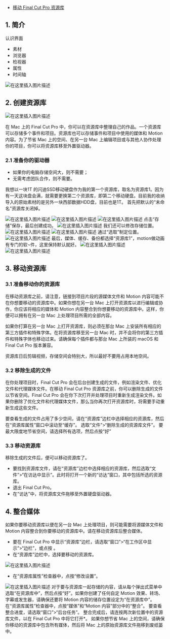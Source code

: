 



- [移动 Final Cut Pro 资源库](https://support.apple.com/zh-cn/HT208805)


## 1. 简介

认识界面
- 素材
- 浏览器
- 检视器
- 属性
- 时间轴

![在这里插入图片描述](https://i-blog.csdnimg.cn/blog_migrate/2ac43f9b01346b22caad05ed8e8888ec.png)


## 2. 创建资源库

![在这里插入图片描述](https://i-blog.csdnimg.cn/blog_migrate/8c9d04e2084ece83d15801aa0b95093b.png)

在 Mac 上的 Final Cut Pro 中，你可以在资源库中整理自己的作品。一个资源库可以存储多个事件和项目。资源库也可以存储事件和项目中使用的媒体和 Motion 内容。为了节省 Mac 上的空间、在另一台 Mac 上编辑项目或与其他人协作处理你的项目，你可以将资源库移至外置驱动器。


### 2.1 准备你的驱动器

- 如果你的电脑存储空间大，则不需要；
- 无需考虑团队合作，则不需要。

我想以一块1T 的闪迪SSD移动硬盘作为我的第一个资源库，取名为资源库1。因为有一天这块盘会满，就需要更换第二个资源库，即第二个移动硬盘。目前我的收纳导入的原始素材的是另外一块西部数据HDD盘，目前也是1T。
首先把默认的“未命名”资源库关闭掉。






![在这里插入图片描述](https://i-blog.csdnimg.cn/blog_migrate/cd1248041a5b6e482239b416c77b33b3.png#pic_center)
![在这里插入图片描述](https://i-blog.csdnimg.cn/blog_migrate/97cc6d324b4d3bfff83d0aeccc4cdf5b.png)
![在这里插入图片描述](https://i-blog.csdnimg.cn/blog_migrate/25e6c70558d0a9494ff1c8919a8f2f85.png)
点击“存储”保存，最后创建成功。
![在这里插入图片描述](https://i-blog.csdnimg.cn/blog_migrate/7c7853a1bff9fd31956e78854020fcbd.png)
我们还可以修改存储位置。
![在这里插入图片描述](https://i-blog.csdnimg.cn/blog_migrate/a6f0b737a0181e401a59040cb2f06f0c.png)
![在这里插入图片描述](https://i-blog.csdnimg.cn/blog_migrate/97096633e95226b001b8d514defee8a1.png)
通过“选取”制定位置。
![在这里插入图片描述](https://i-blog.csdnimg.cn/blog_migrate/2434ac66802810432f95de9075421638.png)
最后，媒体、缓存、备份都选择“资源库1”，motion做动画有专门的软¬件，这里保持默认就好。
![在这里插入图片描述](https://i-blog.csdnimg.cn/blog_migrate/1045aedbb5ce790459c4bb343ee51b18.png)
![在这里插入图片描述](https://i-blog.csdnimg.cn/blog_migrate/10f59c51f317ade571890dc7593f3df4.png)



## 3. 移动资源库
### 3.1 准备移动你的资源库
在移动资源库之前，请注意，链接到项目片段的源媒体文件和 Motion 内容可能不在你想要移动的资源库中。如果你想在另一台 Mac 上打开资源库以进行编辑或协作，你应该将相应的媒体和 Motion 内容整合到你想要移动的资源库中。这样，你便可以拥有在另一台 Mac 上处理项目所需的全部内容。

如果你打算在另一台 Mac 上打开资源库，则必须在那台 Mac 上安装所有相应的第三方插件和特殊字体。在将资源库移至另一台 Mac 时，并不会将你的第三方插件和特殊字体也移动过来。请确保每个插件都与那台 Mac 上所装的 macOS 和 Final Cut Pro 版本兼容。

资源库日后剪辑视频，存储空间会特别大，所以最好不要用占用本地空间。

### 3.2 移除生成的文件
在你处理项目时，Final Cut Pro 会在后台创建生成的文件，例如渲染文件、优化文件和代理媒体文件。在移动 Final Cut Pro 资源库之前，你可以删除生成的文件以节省空间。Final Cut Pro 会在你下次打开并处理项目时重新生成渲染文件。如果你删除了优化文件和代理媒体文件，那么当你再次打开资源库时，将需要手动重新生成这些文件。

要查看生成的文件占用了多少空间，请在“资源库”边栏中选择相应的资源库，然后在“资源库属性”窗口中滚动至“缓存”。
选取“文件”>“删除生成的资源库文件”。
要最大限度地节省空间，请选择所有选项，然后点按“好”


### 3.3 移动资源库
移除生成的文件后，便可以移动资源库了。

- 要找到资源库文件，请在“资源库”边栏中选择相应的资源库，然后选取“文件”>“在访达中显示”。此时将打开一个新的“访达”窗口，其中包括所选的资源库。
- 退出 Final Cut Pro。
- 在“访达”中，将资源库文件拖移至外置硬盘驱动器。


## 4. 整合媒体

如果你要移动资源库以便在另一台 Mac 上处理项目，则可能需要将源媒体文件和 Motion 内容整合到你要移动的资源库中。请在移动资源库后整合媒体。

- 要在 Final Cut Pro 中显示“资源库”边栏，请选取“窗口”>“在工作区中显示”>“边栏”，或点按 。
- 在“资源库”边栏中，选择要移动的资源库。

![在这里插入图片描述](https://i-blog.csdnimg.cn/blog_migrate/8411af7de107ad290a89f988b95a9c63.png)

- 在“资源库属性”检查器中，点按“修改设置”。

![在这里插入图片描述](https://i-blog.csdnimg.cn/blog_migrate/0cf2e23a6391834754089eafff577e48.png)
对于要与资源库一起存储的内容，请从每个弹出式菜单中选取“在资源库中”，然后点按“好”。如果你创建了任何自定 Motion 效果、转场、字幕或发生器，请确保还要将 Motion 内容的储存位置设定为“在资源库中”。
在“资源库属性”检查器中，点按“媒体”和“Motion 内容”部分中的“整合”。
要查看整合进度，请选取“窗口”>“后台任务”。
整合完成后，请连按两次新位置中的资源库文件，以在 Final Cut Pro 中将它打开*。
如果你想节省 Mac 上的空间，请确保你移动的资源库中包含所有媒体，然后将 Mac 上的原始资源库文件拖移到废纸篓中。
